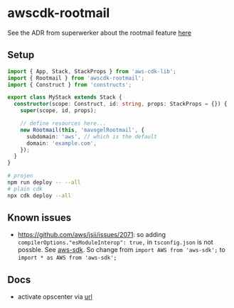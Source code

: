 # awscdk-rootmail

See the ADR from superwerker about the rootmail feature [here](https://github.com/superwerker/superwerker/blob/main/docs/adrs/rootmail.md)

## Setup
```ts
import { App, Stack, StackProps } from 'aws-cdk-lib';
import { Rootmail } from 'awscdk-rootmail';
import { Construct } from 'constructs';

export class MyStack extends Stack {
  constructor(scope: Construct, id: string, props: StackProps = {}) {
    super(scope, id, props);

    // define resources here...
    new Rootmail(this, 'mavogelRootmail', {
      subdomain: 'aws', // which is the default
      domain: 'example.com',
    });
  }
}
```

```sh
# projen
npm run deploy -- --all
# plain cdk
npx cdk deploy --all
```

## Known issues
- https://github.com/aws/jsii/issues/2071: so adding  `compilerOptions."esModuleInterop": true,` in `tsconfig.json` is not possble. See [aws-sdk](https://docs.aws.amazon.com/AWSJavaScriptSDK/latest/#Usage_with_TypeScript). So change from `import AWS from 'aws-sdk';` to `import * as AWS from 'aws-sdk';`

## Docs
- activate opscenter via [url](https://eu-central-1.console.aws.amazon.com/systems-manager/opsitems/?region=eu-central-1&onboarded=true#activeTab=OPS_ITEMS&list_ops_items_filters=Status:Equal:Open_InProgress)
